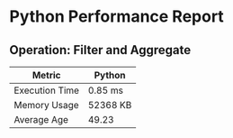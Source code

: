 # Python Performance Report
## Operation: Filter and Aggregate
| Metric            | Python                |
|-------------------|-----------------------|
| Execution Time    | 0.85 ms               |
| Memory Usage      | 52368 KB             |
| Average Age       | 49.23               |
